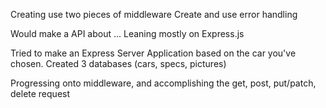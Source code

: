 Creating use two pieces of middleware
Create and use error handling

Would make a API about ...
Leaning mostly on Express.js


Tried to make an Express Server Application based on the car you've chosen.
Created 3 databases (cars, specs, pictures)

Progressing onto middleware, and accomplishing the get, post, put/patch, delete request


